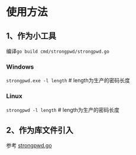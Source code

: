 # 使用方法

## 1、作为小工具
编译`go build cmd/strongpwd/strongpwd.go`

### Windows
`strongpwd.exe -l length` # length为生产的密码长度

### Linux
`strongpwd -l length` # length为生产的密码长度

## 2、作为库文件引入

参考 [strongpwd.go](cmd/strongpwd/strongpwd.go)
